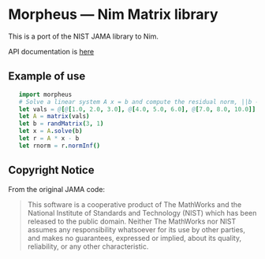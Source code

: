 # Morpheus — Nim Matrix library

This is a port of the NIST JAMA library to Nim.

API documentation is [here](https://rawgit.com/notTito/morpheus/master/htmldocs/morpheus.html)

## Example of use

```nim
   import morpheus
   # Solve a linear system A x = b and compute the residual norm, ||b - A x||.
   let vals = @[@[1.0, 2.0, 3.0], @[4.0, 5.0, 6.0], @[7.0, 8.0, 10.0]]
   let A = matrix(vals)
   let b = randMatrix(3, 1)
   let x = A.solve(b)
   let r = A * x - b
   let rnorm = r.normInf()
```

## Copyright Notice

From the original JAMA code:

> This software is a cooperative product of The MathWorks and the National 
> Institute of Standards and Technology (NIST) which has been released to the 
> public domain. Neither The MathWorks nor NIST assumes any responsibility 
> whatsoever for its use by other parties, and makes no guarantees, expressed or 
> implied, about its quality, reliability, or any other characteristic.
